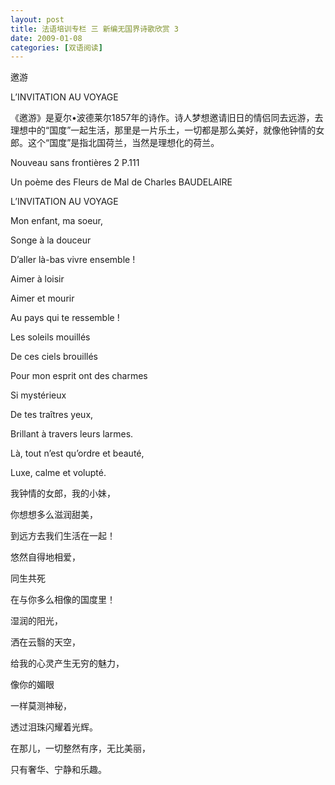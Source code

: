 ```yaml
---
layout: post
title: 法语培训专栏 三 新编无国界诗歌欣赏 3
date: 2009-01-08
categories: [双语阅读]  
---
```


邀游

L’INVITATION AU VOYAGE

《邀游》是夏尔•波德莱尔1857年的诗作。诗人梦想邀请旧日的情侣同去远游，去理想中的“国度”一起生活，那里是一片乐土，一切都是那么美好，就像他钟情的女郎。这个“国度”是指北国荷兰，当然是理想化的荷兰。



Nouveau sans frontières 2 P.111

Un poème des Fleurs de Mal de Charles BAUDELAIRE



L’INVITATION AU VOYAGE



Mon enfant, ma soeur,

Songe à la douceur

D’aller là-bas vivre ensemble !

Aimer à loisir

Aimer et mourir

Au pays qui te ressemble !

Les soleils mouillés

De ces ciels brouillés

Pour mon esprit ont des charmes

Si mystérieux

De tes traîtres yeux,

Brillant à travers leurs larmes.



Là, tout n’est qu’ordre et beauté,

Luxe, calme et volupté.



我钟情的女郎，我的小妹，

你想想多么滋润甜美，

到远方去我们生活在一起！

悠然自得地相爱，

同生共死

在与你多么相像的国度里！

湿润的阳光，

洒在云翳的天空，

给我的心灵产生无穷的魅力，

像你的媚眼

一样莫测神秘，

透过泪珠闪耀着光辉。

在那儿，一切整然有序，无比美丽，

只有奢华、宁静和乐趣。
